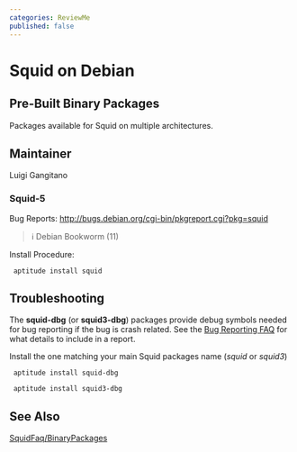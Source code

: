 ```yaml
---
categories: ReviewMe
published: false
---
```

# Squid on Debian

## Pre-Built Binary Packages

Packages available for Squid on multiple architectures.

## Maintainer

Luigi Gangitano

### Squid-5

Bug Reports: <http://bugs.debian.org/cgi-bin/pkgreport.cgi?pkg=squid>

> :information_source:
    Debian Bookworm (11)

Install Procedure:

``` 
 aptitude install squid
```


## Troubleshooting

The **squid-dbg** (or **squid3-dbg**) packages provide debug symbols
needed for bug reporting if the bug is crash related. See the 
[Bug Reporting FAQ](/SquidFaq/BugReporting)
for what details to include in a report.

Install the one matching your main Squid packages name (*squid* or
*squid3*)

``` 
 aptitude install squid-dbg

 aptitude install squid3-dbg
```

## See Also

[SquidFaq/BinaryPackages](/SquidFaq/BinaryPackages)
